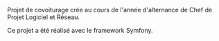 Projet de covoiturage crée au cours de l'année d'alternance de Chef de Projet Logiciel et Réseau.

Ce projet a été réalisé avec le framework Symfony.
